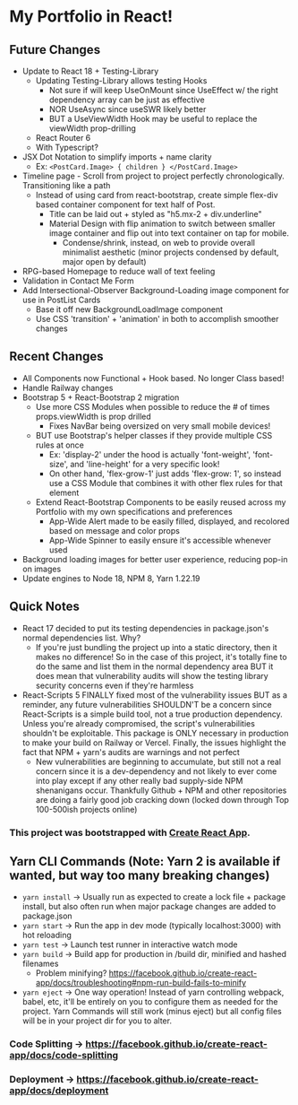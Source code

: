 # My Portfolio in React!

## Future Changes
- Update to React 18 + Testing-Library
  - Updating Testing-Library allows testing Hooks
    - Not sure if will keep UseOnMount since UseEffect w/ the right dependency array can be just as effective
    - NOR UseAsync since useSWR likely better
    - BUT a UseViewWidth Hook may be useful to replace the viewWidth prop-drilling
  - React Router 6
  - With Typescript?
- JSX Dot Notation to simplify imports + name clarity
  - Ex: `<PostCard.Image> { children } </PostCard.Image>`
- Timeline page - Scroll from project to project perfectly chronologically. Transitioning like a path
  - Instead of using card from react-bootstrap, create simple flex-div based container component for text half of Post.
    - Title can be laid out + styled as "h5.mx-2 + div.underline"
    - Material Design with flip animation to switch between smaller image container and flip out into text container on tap for mobile.
      - Condense/shrink, instead, on web to provide overall minimalist aesthetic (minor projects condensed by default, major open by default)
- RPG-based Homepage to reduce wall of text feeling
- Validation in Contact Me Form
- Add Intersectional-Observer Background-Loading image component for use in PostList Cards
  - Base it off new BackgroundLoadImage component
  - Use CSS 'transition' + 'animation' in both to accomplish smoother changes

## Recent Changes
- All Components now Functional + Hook based. No longer Class based!
- Handle Railway changes
- Bootstrap 5 + React-Bootstrap 2 migration
  - Use more CSS Modules when possible to reduce the # of times props.viewWidth is prop drilled
    - Fixes NavBar being oversized on very small mobile devices!
  - BUT use Bootstrap's helper classes if they provide multiple CSS rules at once
    - Ex: 'display-2' under the hood is actually 'font-weight', 'font-size', and 'line-height' for a very specific look!
    - On other hand, 'flex-grow-1' just adds 'flex-grow: 1', so instead use a CSS Module that combines it with other flex rules for that element
  - Extend React-Bootstrap Components to be easily reused across my Portfolio with my own specifications and preferences
    - App-Wide Alert made to be easily filled, displayed, and recolored based on message and color props
    - App-Wide Spinner to easily ensure it's accessible whenever used
- Background loading images for better user experience, reducing pop-in on images
- Update engines to Node 18, NPM 8, Yarn 1.22.19

## Quick Notes
- React 17 decided to put its testing dependencies in package.json's normal dependencies list. Why?
  - If you're just bundling the project up into a static directory, then it makes no difference! So in the case of this project, it's totally fine to do the same and list them in the normal dependency area BUT it does mean that vulnerability audits will show the testing library security concerns even if they're harmless
- React-Scripts 5 FINALLY fixed most of the vulnerability issues BUT as a reminder, any future vulnerabilities SHOULDN'T be a concern since React-Scripts is a simple
build tool, not a true production dependency. Unless you're already compromised, the script's vulnerabilities shouldn't be exploitable. This package is ONLY necessary 
in production to make your build on Railway or Vercel. Finally, the issues highlight the fact that NPM + yarn's audits are warnings and not perfect
  - New vulnerabilities are beginning to accumulate, but still not a real concern since it is a dev-dependency and not likely to ever come into play except if any other really bad supply-side NPM shenanigans occur. Thankfully Github + NPM and other repositories are doing a fairly good job cracking down (locked down through Top 100-500ish projects online)

### This project was bootstrapped with [Create React App](https://github.com/facebook/create-react-app).

## Yarn CLI Commands (Note: Yarn 2 is available if wanted, but way too many breaking changes)
- `yarn install` -> Usually run as expected to create a lock file + package install, but also often run when major package changes are added to package.json
- `yarn start` -> Run the app in dev mode (typically localhost:3000) with hot reloading 
- `yarn test` -> Launch test runner in interactive watch mode
- `yarn build` -> Build app for production in /build dir, minified and hashed filenames
    - Problem minifying? https://facebook.github.io/create-react-app/docs/troubleshooting#npm-run-build-fails-to-minify
- `yarn eject` -> One way operation! Instead of yarn controlling webpack, babel, etc,
  it'll be entirely on you to configure them as needed for the project. Yarn Commands will still work
  (minus eject) but all config files will be in your project dir for you to alter.

### Code Splitting -> https://facebook.github.io/create-react-app/docs/code-splitting

### Deployment -> https://facebook.github.io/create-react-app/docs/deployment
